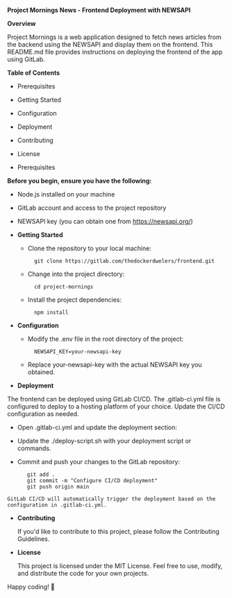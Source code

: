 **Project Mornings News - Frontend Deployment with NEWSAPI**

**Overview**

Project Mornings is a web application designed to fetch news articles from the backend using the NEWSAPI and display them on the frontend. This README.md file provides instructions on deploying the frontend of the app using GitLab.

**Table of Contents**

 - Prerequisites
 - Getting Started
 - Configuration
 - Deployment
 - Contributing
 - License


- Prerequisites

**Before you begin, ensure you have the following:**

 - Node.js installed on your machine
 - GitLab account and access to the project repository
 - NEWSAPI key (you can obtain one from https://newsapi.org/)

- **Getting Started**

    - Clone the repository to your local machine:

            git clone https://gitlab.com/thedockerdwelers/frontend.git

    - Change into the project directory:

            cd project-mornings

    - Install the project dependencies:

            npm install

- **Configuration**

    - Modify the .env file in the root directory of the project:

            NEWSAPI_KEY=your-newsapi-key

    - Replace your-newsapi-key with the actual NEWSAPI key you obtained.

- **Deployment**

The frontend can be deployed using GitLab CI/CD. The .gitlab-ci.yml file is configured to deploy to a hosting platform of your choice. Update the CI/CD configuration as needed.

   - Open .gitlab-ci.yml and update the deployment section:

   - Update the ./deploy-script.sh with your deployment script or commands.

   - Commit and push your changes to the GitLab repository:

            git add .
            git commit -m "Configure CI/CD deployment"
            git push origin main

    GitLab CI/CD will automatically trigger the deployment based on the configuration in .gitlab-ci.yml.

- **Contributing**

    If you'd like to contribute to this project, please follow the Contributing Guidelines.

- **License**

    This project is licensed under the MIT License. Feel free to use, modify, and distribute the code for your own projects.

Happy coding! 🚀